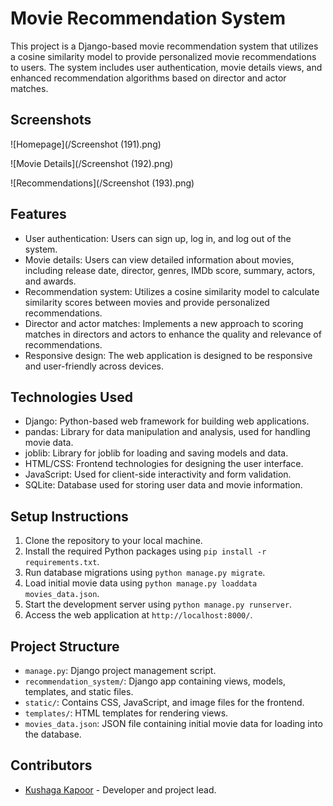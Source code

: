 # Movie Recommendation System

This project is a Django-based movie recommendation system that utilizes a cosine similarity model to provide personalized movie recommendations to users. The system includes user authentication, movie details views, and enhanced recommendation algorithms based on director and actor matches.

## Screenshots

![Homepage](/Screenshot (191).png)

![Movie Details](/Screenshot (192).png)

![Recommendations](/Screenshot (193).png)


## Features

- User authentication: Users can sign up, log in, and log out of the system.
- Movie details: Users can view detailed information about movies, including release date, director, genres, IMDb score, summary, actors, and awards.
- Recommendation system: Utilizes a cosine similarity model to calculate similarity scores between movies and provide personalized recommendations.
- Director and actor matches: Implements a new approach to scoring matches in directors and actors to enhance the quality and relevance of recommendations.
- Responsive design: The web application is designed to be responsive and user-friendly across devices.

## Technologies Used

- Django: Python-based web framework for building web applications.
- pandas: Library for data manipulation and analysis, used for handling movie data.
- joblib: Library for joblib for loading and saving models and data.
- HTML/CSS: Frontend technologies for designing the user interface.
- JavaScript: Used for client-side interactivity and form validation.
- SQLite: Database used for storing user data and movie information.

## Setup Instructions

1. Clone the repository to your local machine.
2. Install the required Python packages using `pip install -r requirements.txt`.
3. Run database migrations using `python manage.py migrate`.
4. Load initial movie data using `python manage.py loaddata movies_data.json`.
5. Start the development server using `python manage.py runserver`.
6. Access the web application at `http://localhost:8000/`.

## Project Structure

- `manage.py`: Django project management script.
- `recommendation_system/`: Django app containing views, models, templates, and static files.
- `static/`: Contains CSS, JavaScript, and image files for the frontend.
- `templates/`: HTML templates for rendering views.
- `movies_data.json`: JSON file containing initial movie data for loading into the database.

## Contributors

- [Kushaga Kapoor](https://github.com/kushagrakapoor) - Developer and project lead.

